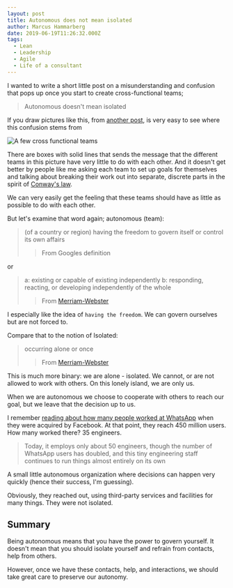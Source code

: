 ```yaml
---
layout: post
title: Autonomous does not mean isolated
author: Marcus Hammarberg
date: 2019-06-19T11:26:32.000Z
tags:
  - Lean
  - Leadership
  - Agile
  - Life of a consultant
---
```


I wanted to write a short little post on a misunderstanding and confusion that pops up once you start to create cross-functional teams;

> Autonomous doesn't mean isolated

<!-- excerpt-end -->

If you draw pictures like this, from [another post](http://www.marcusoft.net/2019/02/principles-and-practices-in-cross-functional-teams.html), is very easy to see where this confusion stems from

![A few cross functional teams](http://www.marcusoft.net/img/PrinciplesPracticesOverview.png)

There are boxes with solid lines that sends the message that the different teams in this picture have very little to do with each other. And it doesn't get better by people like me asking each team to set up goals for themselves and talking about breaking their work out into separate, discrete parts in the spirit of [Conway's law](https://www.thoughtworks.com/insights/blog/demystifying-conways-law).

We can very easily get the feeling that these teams should have as little as possible to do with each other.

But let's examine that word again; autonomous (team):

> (of a country or region) having the freedom to govern itself or control its own affairs
>> From Googles definition

or
> a: existing or capable of existing independently
> b: responding, reacting, or developing independently of the whole
>> From [Merriam-Webster](https://www.merriam-webster.com/dictionary/autonomous)

I especially like the idea of `having the freedom`. We can govern ourselves but are not forced to.

Compare that to the notion of Isolated:

> occurring alone or once
>> From [Merriam-Webster](https://www.merriam-webster.com/dictionary/isolated)

This is much more binary: we are alone - isolated. We cannot, or are not allowed to work with others. On this lonely island, we are only us.

When we are autonomous we choose to cooperate with others to reach our goal, but we leave that the decision up to us.

I remember [reading about how many people worked at WhatsApp](https://www.quora.com/How-many-people-work-at-WhatsApp) when they were acquired by Facebook. At that point, they reach 450 million users. How many worked there? 35 engineers.

> Today, it employs only about 50 engineers, though the number of WhatsApp users has doubled, and this tiny engineering staff continues to run things almost entirely on its own

A small little autonomous organization where decisions can happen very quickly (hence their success, I'm guessing).

Obviously, they reached out, using third-party services and facilities for many things. They were not isolated.

## Summary

Being autonomous means that you have the power to govern yourself. It doesn't mean that you should isolate yourself and refrain from contacts, help from others.

However, once we have these contacts, help, and interactions, we should take great care to preserve our autonomy.
